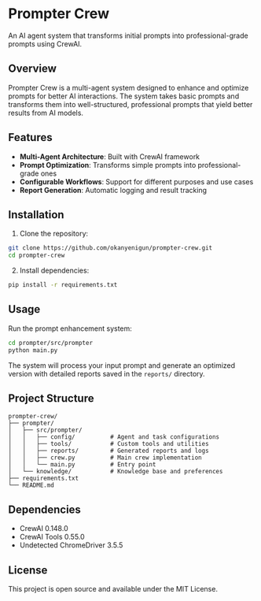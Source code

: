 # Prompter Crew

An AI agent system that transforms initial prompts into professional-grade prompts using CrewAI.

## Overview

Prompter Crew is a multi-agent system designed to enhance and optimize prompts for better AI interactions. The system takes basic prompts and transforms them into well-structured, professional prompts that yield better results from AI models.

## Features

- **Multi-Agent Architecture**: Built with CrewAI framework
- **Prompt Optimization**: Transforms simple prompts into professional-grade ones
- **Configurable Workflows**: Support for different purposes and use cases
- **Report Generation**: Automatic logging and result tracking

## Installation

1. Clone the repository:
```bash
git clone https://github.com/okanyenigun/prompter-crew.git
cd prompter-crew
```

2. Install dependencies:
```bash
pip install -r requirements.txt
```

## Usage

Run the prompt enhancement system:

```bash
cd prompter/src/prompter
python main.py
```

The system will process your input prompt and generate an optimized version with detailed reports saved in the `reports/` directory.

## Project Structure

```
prompter-crew/
├── prompter/
│   ├── src/prompter/
│   │   ├── config/          # Agent and task configurations
│   │   ├── tools/           # Custom tools and utilities
│   │   ├── reports/         # Generated reports and logs
│   │   ├── crew.py          # Main crew implementation
│   │   └── main.py          # Entry point
│   └── knowledge/           # Knowledge base and preferences
├── requirements.txt
└── README.md
```

## Dependencies

- CrewAI 0.148.0
- CrewAI Tools 0.55.0
- Undetected ChromeDriver 3.5.5

## License

This project is open source and available under the MIT License.
